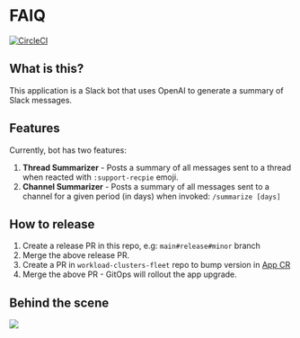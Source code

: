 # FAIQ

[![CircleCI](https://dl.circleci.com/status-badge/img/gh/giantswarm/faiq/tree/main.svg?style=svg)](https://dl.circleci.com/status-badge/redirect/gh/giantswarm/faiq/tree/main)

## What is this?

This application is a Slack bot that uses OpenAI to generate a summary of Slack messages.

## Features
Currently, bot has two features:
1. **Thread Summarizer** - Posts a summary of all messages sent to a thread when reacted with `:support-recpie` emoji.
2. **Channel Summarizer** - Posts a summary of all messages sent to a channel for a given period (in days) when invoked: `/summarize [days]`

## How to release

1. Create a release PR in this repo, e.g: `main#release#minor` branch
2. Merge the above release PR.
3. Create a PR in `workload-clusters-fleet` repo to bump version in [App CR](https://github.com/giantswarm/workload-clusters-fleet/blob/main/management-clusters/gazelle/organizations/giantswarm-production/workload-clusters/operations/apps/faiq/appcr.yaml)
4. Merge the above PR - GitOps will rollout the app upgrade.

## Behind the scene

![](assets/diagram.jpg)
